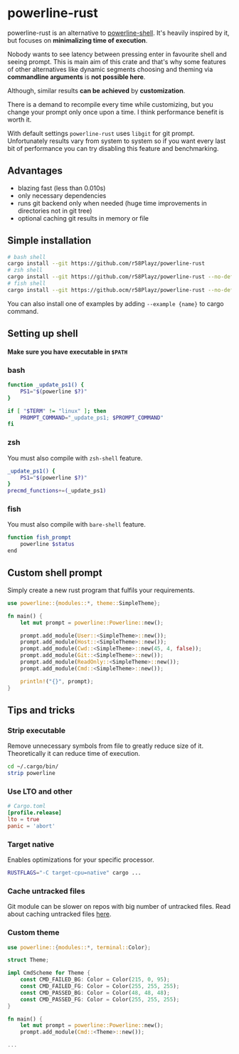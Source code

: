 # powerline-rust

powerline-rust is an alternative to [powerline-shell](https://github.com/b-ryan/powerline-shell). It's heavily inspired by it, but focuses on **minimalizing time of execution**.

Nobody wants to see latency between pressing enter in favourite shell and seeing prompt. This is main aim of this crate and that's why some features of other alternatives like dynamic segments choosing and theming via **commandline arguments** is **not possible here**.

Although, similar results **can be achieved** by **customization**.

There is a demand to recompile every time while customizing, but you change your prompt only once upon a time. I think performance benefit is worth it.

With default settings `powerline-rust` uses `libgit` for git prompt. Unfortunately results vary from system to system so if you want every last bit of performance you can try disabling this feature and benchmarking.
## Advantages 
- blazing fast (less than 0.010s)
- only necessary dependencies
- runs git backend only when needed (huge time improvements in directories not in git tree)
- optional caching git results in memory or file

## Simple installation 
```bash
# bash shell 
cargo install --git https://github.com/r58Playz/powerline-rust
# zsh shell 
cargo install --git https://github.com/r58Playz/powerline-rust --no-default-features --features=zsh-shell,libgit
# fish shell
cargo install --git https://github.ocm/r58Playz/powerline-rust --no-default-features --features=bare-shell,libgit
```
You can also install one of examples by adding `--example {name}` to cargo command.

## Setting up shell
#### Make sure you have executable in `$PATH`
### bash
```bash
function _update_ps1() {
    PS1="$(powerline $?)"
}

if [ "$TERM" != "linux" ]; then
    PROMPT_COMMAND="_update_ps1; $PROMPT_COMMAND"
fi
```
### zsh
You must also compile with `zsh-shell` feature.
```zsh
_update_ps1() {
    PS1="$(powerline $?)"
}
precmd_functions+=(_update_ps1)
```
### fish
You must also compile with `bare-shell` feature.
```bash
function fish_prompt
    powerline $status
end
```

## Custom shell prompt
Simply create a new rust program that fulfils your requirements.
```rust
use powerline::{modules::*, theme::SimpleTheme};

fn main() {
    let mut prompt = powerline::Powerline::new();

    prompt.add_module(User::<SimpleTheme>::new());
    prompt.add_module(Host::<SimpleTheme>::new());
    prompt.add_module(Cwd::<SimpleTheme>::new(45, 4, false));
    prompt.add_module(Git::<SimpleTheme>::new());
    prompt.add_module(ReadOnly::<SimpleTheme>::new());
    prompt.add_module(Cmd::<SimpleTheme>::new());

    println!("{}", prompt);
}


```
## Tips and tricks
### Strip executable
Remove unnecessary symbols from file to greatly reduce size of it.
Theoretically it can reduce time of execution.
```bash
cd ~/.cargo/bin/
strip powerline
```
### Use LTO and other

```toml
# Cargo.toml
[profile.release]
lto = true
panic = 'abort'
```
### Target native
Enables optimizations for your specific processor.
```bash
RUSTFLAGS="-C target-cpu=native" cargo ...
```
### Cache untracked files 
Git module can be slower on repos with big number of untracked files. Read about caching untracked files  [here](https://git-scm.com/docs/git-update-index). 

### Custom theme

```rust
use powerline::{modules::*, terminal::Color};

struct Theme;

impl CmdScheme for Theme {
    const CMD_FAILED_BG: Color = Color(215, 0, 95);
    const CMD_FAILED_FG: Color = Color(255, 255, 255);
    const CMD_PASSED_BG: Color = Color(48, 48, 48);
    const CMD_PASSED_FG: Color = Color(255, 255, 255);
}

fn main() {
    let mut prompt = powerline::Powerline::new();
    prompt.add_module(Cmd::<Theme>::new());

...
```
